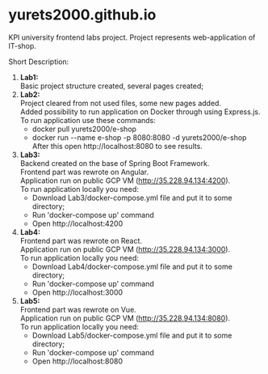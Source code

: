 # yurets2000.github.io
KPI university frontend labs project. Project represents web-application of IT-shop. 

Short Description:
1. **Lab1:** <br>
   Basic project structure created, several pages created;
2. **Lab2:** <br>
   Project cleared from not used files, some new pages added. <br>
   Added possibility to run application on Docker through using Express.js. <br>
   To run application use these commands: <br>
    - docker pull yurets2000/e-shop <br>
    - docker run --name e-shop -p 8080:8080 -d yurets2000/e-shop <br>
   After this open http://localhost:8080 to see results.
3. **Lab3:** <br>
   Backend created on the base of Spring Boot Framework. <br>
   Frontend part was rewrote on Angular. <br>
   Application run on public GCP VM (http://35.228.94.134:4200). <br>
   To run application locally you need: <br>
   - Download Lab3/docker-compose.yml file and put it to some directory; <br>
   - Run 'docker-compose up' command <br>
   - Open http://localhost:4200 <br>
4. **Lab4:** <br>
   Frontend part was rewrote on React. <br>
   Application run on public GCP VM (http://35.228.94.134:3000). <br>
   To run application locally you need: <br>
   - Download Lab4/docker-compose.yml file and put it to some directory; <br>
   - Run 'docker-compose up' command <br>
   - Open http://localhost:3000 <br>
4. **Lab5:** <br>
   Frontend part was rewrote on Vue. <br>
   Application run on public GCP VM (http://35.228.94.134:8080). <br>
   To run application locally you need: <br>
   - Download Lab5/docker-compose.yml file and put it to some directory; <br>
   - Run 'docker-compose up' command <br>
   - Open http://localhost:8080 <br>   